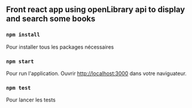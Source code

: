 ## Front react app using openLibrary api to display and search some books 

### `npm install`

Pour installer tous les packages nécessaires

### `npm start`

Pour run l'application.
Ouvrir [http://localhost:3000](http://localhost:3000) dans votre naviguateur.

### `npm test`

Pour lancer les tests
